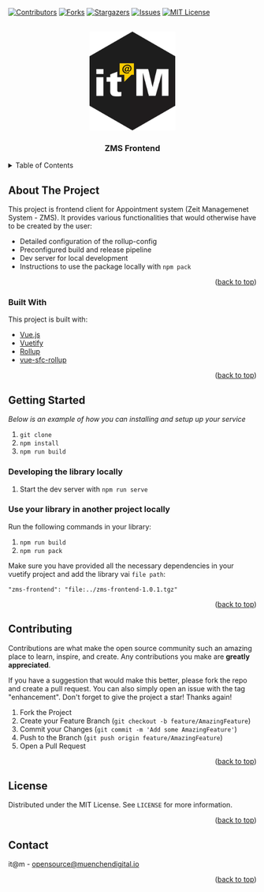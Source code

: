 <div id="top"></div>

<!-- PROJECT SHIELDS -->
[![Contributors][contributors-shield]][contributors-url]
[![Forks][forks-shield]][forks-url]
[![Stargazers][stars-shield]][stars-url]
[![Issues][issues-shield]][issues-url]
[![MIT License][license-shield]][license-url]


<!-- PROJECT LOGO -->
<br />
<div align="center">
  <a href="https://github.com/it-at-m/zms-frontend">
    <img src="images/logo.png" alt="Logo" height="200">
  </a>

<h3 align="center">ZMS Frontend</h3>

</div>


<!-- TABLE OF CONTENTS -->
<details>
  <summary>Table of Contents</summary>
  <ol>
    <li>
      <a href="#about-the-project">About The Project</a>
      <ul>
        <li><a href="#built-with">Built With</a></li>
      </ul>
    </li>
    <li>
      <a href="#getting-started">Getting Started</a>
    </li>
    <li><a href="#contributing">Contributing</a></li>
    <li><a href="#license">License</a></li>
    <li><a href="#contact">Contact</a></li>
  </ol>
</details>



<!-- ABOUT THE PROJECT -->
## About The Project

This project is frontend client for Appointment system (Zeit Managemenet System - ZMS). It provides various functionalities that would otherwise have to be created by the user:

- Detailed configuration of the rollup-config
- Preconfigured build and release pipeline
- Dev server for local development
- Instructions to use the package locally with `npm pack`

<p align="right">(<a href="#top">back to top</a>)</p>


### Built With

This project is built with:

* [Vue.js](https://vuejs.org)
* [Vuetify](https://vuetifyjs.com/en/)
* [Rollup](https://github.com/rollup/rollup)
* [vue-sfc-rollup](https://github.com/team-innovation/vue-sfc-rollup)

<p align="right">(<a href="#top">back to top</a>)</p>


<!-- GETTING STARTED -->
## Getting Started

_Below is an example of how you can installing and setup up your service_

1. `git clone `
2. `npm install`
3. `npm run build`

### Developing the library locally

1. Start the dev server with `npm run serve`

### Use your library in another project locally

Run the following commands in your library:

1. `npm run build`
2. `npm run pack`

Make sure you have provided all the necessary dependencies in your vuetify project and add the library vai `file path`:
 
```
"zms-frontend": "file:../zms-frontend-1.0.1.tgz"
```

<p align="right">(<a href="#top">back to top</a>)</p>


<!-- CONTRIBUTING -->
## Contributing

Contributions are what make the open source community such an amazing place to learn, inspire, and create. Any contributions you make are **greatly appreciated**.

If you have a suggestion that would make this better, please fork the repo and create a pull request. You can also simply open an issue with the tag "enhancement".
Don't forget to give the project a star! Thanks again!

1. Fork the Project
2. Create your Feature Branch (`git checkout -b feature/AmazingFeature`)
3. Commit your Changes (`git commit -m 'Add some AmazingFeature'`)
4. Push to the Branch (`git push origin feature/AmazingFeature`)
5. Open a Pull Request

<p align="right">(<a href="#top">back to top</a>)</p>


<!-- LICENSE -->
## License

Distributed under the MIT License. See `LICENSE` for more information.

<p align="right">(<a href="#top">back to top</a>)</p>



<!-- CONTACT -->
## Contact

it@m - opensource@muenchendigital.io

<p align="right">(<a href="#top">back to top</a>)</p>


<!-- MARKDOWN LINKS & IMAGES -->
<!-- https://www.markdownguide.org/basic-syntax/#reference-style-links -->
[contributors-shield]: https://img.shields.io/github/contributors/it-at-m/zms-frontend.svg?style=for-the-badge
[contributors-url]: https://github.com/it-at-m/zms-frontend/graphs/contributors
[forks-shield]: https://img.shields.io/github/forks/it-at-m/zms-frontend.svg?style=for-the-badge
[forks-url]: https://github.com/it-at-m/zms-frontend/network/members
[stars-shield]: https://img.shields.io/github/stars/it-at-m/zms-frontend.svg?style=for-the-badge
[stars-url]: https://github.com/it-at-m/zms-frontend/stargazers
[issues-shield]: https://img.shields.io/github/issues/it-at-m/zms-frontend.svg?style=for-the-badge
[issues-url]: https://github.com/it-at-m/zms-frontend/issues
[license-shield]: https://img.shields.io/github/license/it-at-m/zms-frontend.svg?style=for-the-badge
[license-url]: https://github.com/it-at-m/zms-frontend/blob/master/LICENSE
[product-screenshot]: images/screenshot.png
